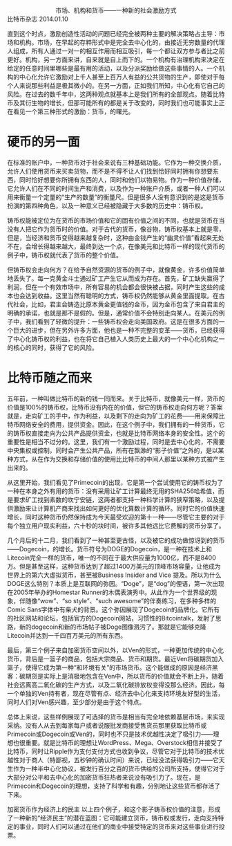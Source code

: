 <center>市场、机构和货币——一种新的社会激励方式</center>
比特币杂志 
2014.01.10

直到这个时点，激励创造性活动的问题已经完全被两种主要的解决策略占主导：市场和机构。市场，在早起的存粹形式中是完全去中心化的，由接近无穷数量的代理人组成，所有人通过一对一的相互作用而相互吸引，每一个都让双方参与者比之前更好。机构，另一方面来讲，自来就是自上而下的。一个机构有治理机构来决定在给定的任意时间里哪些是最有用的活动，以及分派奖励给做这些事情的人。一个机构的中心化允许它激励对上千人甚至上百万人有益的公共货物的生产，即使对于每个人来说那些利益是极其微小的。在另一方面，正如我们所知，中心化有它自己的风险。在过去的数千年中，这两种观点就基本上是我们所有的全部观点。随着比特币及其衍生物的增长，但那可能所有的都是关于改变的，同时我们也可能事实上正在看见一个第三种形式的激励：货币，的曙光。

# 硬币的另一面

在标准的账户中，一种货币对于社会来说有三种基础功能。它作为一种交换介质，允许人们使用货币来买卖货物，而不是不得不让人们找到恰好同时拥有你想要东西，同时恰好想要你所拥有东西的人，同时和他们以物易物。作为一种价值存储，它允许人们在不同的时间生产和消费，以及作为一种账户介质，或者一种人们可以用来衡量一个定量的“生产的数量”的衡量尺。但是很多人没有意识到的是这是货币扮演的第四种角色，以及一种意义已经被隐藏于大多数的历史中：铸币权。

铸币权能被定位为在货币的市场价值和它的固有价值之间的不同，也就是货币在当没有人把它作为货币时的价值。对于古代的货币，像谷物，铸币权基本上就是零，但是，当经济和货币变得越来越复杂时，这种由金钱产生的“幽灵价值”看起来无处不在，会增长得越来越大，最终到达一个点，在像美元和比特币一样的现代货币的例子中，铸币权就代表了货币的整个价值。

但铸币权会走向何方？在给予自然资源的货币的例子中，就像黄金，许多价值简单地丢失了。每一克黄金斗士通过矿工产生它从而成为存在。首先，矿工缺失赢得了利润，但在一个有效市场中，所有容易的机会都会很快被占据，同时产生这些的成本也会达到收益。这里当然有聪明的方式，铸币权仍然能够从黄金里面提取。在古代社会，比如，君主会铸造比原本黄金更值钱的金币，因为金币包含了来自君主的明确的承诺，也就是那不是假的。但是，通常价值不会特别走向某人。在美元的例子中，我们看到了轻微的提升：一些铸币权会走向美国政府。这是在很多方面的一个巨大的进步，但在另外许多方面，他也是一种不完整的变革——货币，已经获得了中心化铸币权的利益，也在将它自己植入人类历史上最大的一个中心化机构之一的核心的同时，获得了它的风险。

# 比特币随之而来
五年前，一种叫做比特币的新的钱一同而来。关于比特币，就像美元一样，货币的价值是100%的铸币权，比特币没有内在的价值，但它的铸币权走向何方呢？答案就是，走向矿工的手中，作为利益，以及剩下的走向为矿工的花费——用来保障比特币网络安全的费用，提供资金。因此，在这个例子中，我们拥有的一种货币，它的铸币权直接走向为公共产品提供资金，也就是比特币网络本身的安全性。这个的重要性是相当不过分的。这里，我们有一个激励过程，同时是去中心化的，不需要中央集权或控制，同时会产生公共产品，所有在飘渺的“影子价值”之外的，是以某种方式，从在作为交换和存储价值的使用比比特币的中间人那里以某种方式被产生出来的。

从这里开始，我们看见了Primecoin的出现，它是第一个尝试使用它的铸币权为了一种在本身之外有用的货币：没有采用让矿工计算最终无用的SHA256哈希值，而是要求矿工找到素数的坎宁安链，这两者都支持一种科学计算的狭窄策略，以及提供激励来让计算机产商来找出如何更好的优化算数计算的循环。同时它的价值快速增长，同时这种货币仍然保持成为今天最受欢迎的第十一种——尽管它主要的对于每个独立用户现实利益，六十秒的块时间，被许多其他远比它费解的货币分享了。

几个月后的十二月，我们看到了一种甚至更古怪，以及被它的成功做惊讶到的货币——Dogecoin，的增长。货币符号为DOGE的Dogecoin，是一种在技术上和Litecoin完全一样的货币，唯一的不同在于最大供应量为1000亿，而不是8400万。但是甚至这样，这种货币达到了超过1400万美元的顶峰市场容量，让他成为世界上的第六大虚拟货币，甚至被Business Insider
and Vice 提及。所以为什么DOGE这么特别？本质上是互联网的弥因。“Doge”，是“dog”的俚语，第一次出现在2005年举办的Homestar Runner的木偶表演秀中。从此作为一个世界级的现象，伴随像“wow”、“so style”、“such awesome”的伴奏练习，在多种多样的Comic Sans字体中有柴犬的背景。这个弥因展现了Dogecoin的品牌化。它所有的社区网站和论坛，包括官方的Dogecoin网站，习惯性的Bitcointalk，发射了思路，新的dogecoin和新的市场帖子被Doge图像溅污了。那就是它能够克隆Litecoin并达到一千四百万美元的所有东西。

最后，第三个例子来自加密货币空间以外，以Ven的形式，一种更加传统的中心化货币，背后是一篮子的商品，包括大宗商品、货币和期货。最近Ven将碳期货加入篮子，使得它成为第一种“和环境有关”的市场货币。这个能做成的原因是经济黑客：碳期货是实际上是消极地包含在Ven中，所以货币的价值就会不断上升，随着社会远离高二氧化碳的生产方式，以及二氧化碳排放权变得没那么经济。因此，每一个单独的Ven持有者，现在尽管有点、经济去中心化来支持环境友好型的生活，同时人们对Ven感兴趣，至少部分是由于这个特点。
 
总体上来说，这些样例展现了可选择的货币是相当有完全地依赖基层市场，来实现采纳。没有人从去到每家每户或者说服批发商接受售货员那里获取比特币或Primecoin或Dogecoin或Ven的，同时也不只是技术优越性决定了吸引力——理想也很重要。就是比特币的理想让WordPress、Mega、Overstock相信并接受了比特币，同时让Ripple作为支付支付方式也收到争议，尽管它对于比特币的技术优越性对于商人（特鄙视，五秒钟的确认时间）来说，已经没法获得吸引力——它天生作为一种半中心化协议，被发行百分之百的货币供给的公司所支持，使得它对于大部分对公平和去中心化的加密货币狂热者来说没有吸引力了。现在，是Primecoin和Dogecoin的理想，支持了科学和有趣，分别地让这些货币都存活了下来。

加密货币作为经济上的民主
以上四个例子，和这个影子铸币权价值的注意，形成了一种新的“经济民主”的潜在蓝图：它可能建立货币，铸币权或发行，走向支持特定的事业，同时人们可以通过在他们的商业中接受特定的货币来对这些事业进行投票。